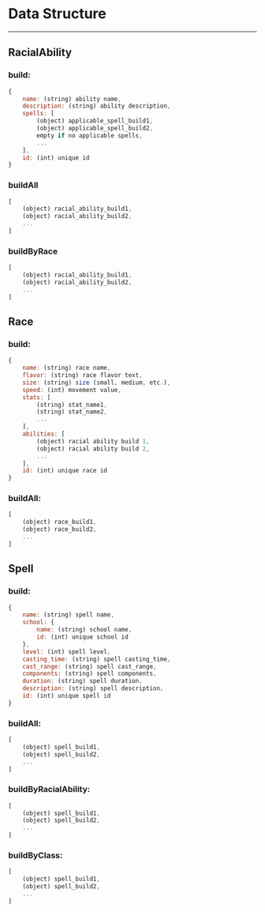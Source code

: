 # Data Structure
---

## RacialAbility

### build:
```js
{
    name: (string) ability name,
    description: (string) ability description,
    spells: [
        (object) applicable_spell_build1,
        (object) applicable_spell_build2,
        empty if no applicable spells,
        ...
    ],
    id: (int) unique id
}
```

### buildAll
```js
[
    (object) racial_ability_build1,
    (object) racial_ability_build2,
    ...
]
```

### buildByRace
```js
[
    (object) racial_ability_build1,
    (object) racial_ability_build2,
    ...
]
```


## Race

### build:
```js
{
    name: (string) race name,
    flavor: (string) race flavor text,
    size: (string) size (small, medium, etc.),
    speed: (int) movement value,
    stats: [
        (string) stat_name1,
        (string) stat_name2,
        ...
    ],
    abilities: [
        (object) racial ability build 1,
        (object) racial ability build 2,
        ...
    ],
    id: (int) unique race id
}
```

### buildAll:
```js
[
    (object) race_build1,
    (object) race_build2,
    ...
]
```


## Spell

### build:
```js
{
    name: (string) spell name,
    school: {
        name: (string) school name,
        id: (int) unique school id
    },
    level: (int) spell level,
    casting_time: (string) spell casting_time,
    cast_range: (string) spell cast_range,
    components: (string) spell components,
    duration: (string) spell duration,
    description: (string) spell description,
    id: (int) unique spell id
}
```

### buildAll:
```js
[
    (object) spell_build1,
    (object) spell_build2,
    ...
]
```

### buildByRacialAbility:
```js
[
    (object) spell_build1,
    (object) spell_build2,
    ...
]
```

### buildByClass:
```js
[
    (object) spell_build1,
    (object) spell_build2,
    ...
]
```
